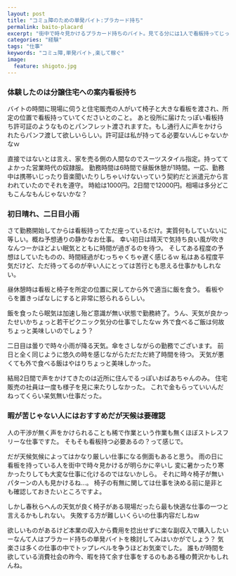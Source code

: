 ```yaml
---
layout: post
title: "コミュ障のための単発バイト:プラカード持ち"
permalink: baito-placard
excerpt: "街中で時々見かけるプラカード持ちのバイト。見てる分には1人で看板持ってじっとしてるだけっぽいので非常に気楽なバイトのように見えますが実際やってみるとどうなんでしょうということで2日間ほど体験してみました。"
categories: "経験"
tags: "仕事"
keywords: "コミュ障,単発バイト,楽して稼ぐ"
image:
  feature: shigoto.jpg
---
```


### 体験したのは分譲住宅への案内看板持ち

バイトの時間に現場に伺うと住宅販売の人がいて椅子と大きな看板を渡され、所定の位置で看板持っていてくださいとのこと。
あと役所に届けたっぽい看板持ち許可証のようなものとパンフレット渡されますた。もし通行人に声をかけられたらパンフ渡して欲しいらしい。許可証は私が持ってる必要ないんじゃないかなｗ

直接ではないとは言え、家を売る側の人間なのでスーツスタイル指定。持っててよかった営業時代の奴隷服。
勤務時間は6時間で昼飯休憩が1時間。一応、勤務中は携帯いじったり音楽聞いたりしちゃいけないっていう契約だと派遣元から言われていたのでそれを遵守。
時給は1000円。2日間で12000円。相場は多分どこもこんなもんじゃないかな？

### 初日晴れ、二日目小雨

さて勤務開始してからは看板持ってただ座っているだけ。実質何もしていないに等しい。概ね予想通りの静かなお仕事。
幸い初日は晴天で気持ち良い風が吹きなんつーかほどよい眠気とともに時間が過ぎるのを待つ。
そしてある程度の予想はしていたものの、時間経過がむっちゃくちゃ遅く感じるｗ
私はある程度平気だけど、ただ待ってるのが辛い人にとっては苦行とも思える仕事かもしれない。

昼休憩時は看板と椅子を所定の位置に戻してから外で適当に飯を食う。
看板やらを置きっぱなしにすると非常に怒られるらしい。

飯を食ったら眠気は加速し殆ど意識が無い状態で勤務終了。うん、天気が良かったせいかちょっと若干ピクニック気分の仕事でしたなｗ
外で食べるご飯は何故ちょっと美味しいのでしょう？

二日目は曇りで時々小雨が降る天気。傘をさしながらの勤務でございます。
前日と全く同じように悠久の時を感じながらただただ終了時間を待つ。
天気が悪くても外で食べる飯はやはりちょっと美味しかった。

結局2日間で声をかけてきたのは近所に住んでるっぽいおばあちゃんのみ。
住宅販売の社員は一度も様子を見に来たりしなかった。
これで金もらっていいんだねってくらい呆気無い仕事だった。

### 暇が苦じゃない人にはおすすめだが天候は要確認

人の干渉が無く声をかけられることも稀で作業という作業も無くほぼストレスフリーな仕事ですた。
そもそも看板持つ必要あるの？って感じで。

だが天候気候によってはかなり厳しい仕事になる側面もあると思う。
雨の日に看板を持っている人を街中で時々見かけるが明らかに辛いし
変に暑かったり寒かったりしても大変な仕事に化けるのではないかしら。
それに時々椅子が無いパターンの人も見かけるね…。
椅子の有無に関しては仕事を決める前に是非とも確認しておきたいところですよ。

しかし春秋らへんの天気が良く椅子がある現場だったら最も快適な仕事の一つと言えるかもしれない。
失敗する方が難しいくらいの仕事内容だしねｗ

欲しいものがあるけど本業の収入から費用を捻出せずに楽な副収入で購入したいーなんて人はプラカード持ちの単発バイトを検討してみはいかがでしょう？
気楽さは多くの仕事の中でトップレベルを争うほどお気楽でした。
誰もが時間を欲している消費社会の昨今、暇を持て余す仕事をするのもある種の贅沢かもしれんね。
